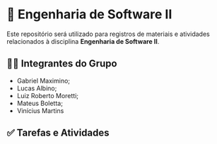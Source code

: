 # 📘 Engenharia de Software II

Este repositório será utilizado para registros de materiais e atividades  relacionados à disciplina **Engenharia de Software II**.

## 👨‍💻 Integrantes do Grupo

- Gabriel Maximino;
- Lucas Albino;
- Luiz Roberto Moretti; 
- Mateus Boletta;
- Vinícius Martins

## ✅ Tarefas e Atividades

